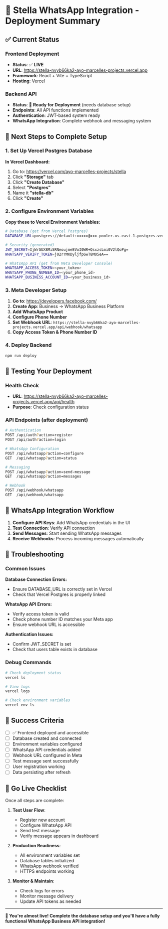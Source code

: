 # 🚀 Stella WhatsApp Integration - Deployment Summary

## ✅ Current Status

### Frontend Deployment
- **Status**: ✅ **LIVE**
- **URL**: https://stella-nvyb66ka2-ayo-marcelles-projects.vercel.app
- **Framework**: React + Vite + TypeScript
- **Hosting**: Vercel

### Backend API
- **Status**: 🔄 **Ready for Deployment** (needs database setup)
- **Endpoints**: All API functions implemented
- **Authentication**: JWT-based system ready
- **WhatsApp Integration**: Complete webhook and messaging system

## 🔄 Next Steps to Complete Setup

### 1. Set Up Vercel Postgres Database

**In Vercel Dashboard:**
1. Go to: https://vercel.com/ayo-marcelles-projects/stella
2. Click **"Storage"** tab
3. Click **"Create Database"**
4. Select **"Postgres"**
5. Name it **"stella-db"**
6. Click **"Create"**

### 2. Configure Environment Variables

**Copy these to Vercel Environment Variables:**

```bash
# Database (get from Vercel Postgres)
DATABASE_URL=postgres://default:xxxxx@xxx-pooler.us-east-1.postgres.vercel-storage.com:5432/verceldb

# Security (generated)
JWT_SECRET=IjWrGUX8MiSRNeoujmeEVoI0WR+QsxzsLmi0V2lQoPg=
WHATSAPP_VERIFY_TOKEN=j02rrMKDyljfpGwT8M05eA==

# WhatsApp API (get from Meta Developer Console)
WHATSAPP_ACCESS_TOKEN=<your_token>
WHATSAPP_PHONE_NUMBER_ID=<your_phone_id>
WHATSAPP_BUSINESS_ACCOUNT_ID=<your_business_id>
```

### 3. Meta Developer Setup

1. **Go to**: https://developers.facebook.com/
2. **Create App**: Business → WhatsApp Business Platform
3. **Add WhatsApp Product**
4. **Configure Phone Number**
5. **Set Webhook URL**: `https://stella-nvyb66ka2-ayo-marcelles-projects.vercel.app/api/webhook/whatsapp`
6. **Copy Access Token & Phone Number ID**

### 4. Deploy Backend

```bash
npm run deploy
```

## 🧪 Testing Your Deployment

### Health Check
- **URL**: https://stella-nvyb66ka2-ayo-marcelles-projects.vercel.app/api/health
- **Purpose**: Check configuration status

### API Endpoints (after deployment)
```bash
# Authentication
POST /api/auth?action=register
POST /api/auth?action=login

# WhatsApp Configuration
POST /api/whatsapp?action=configure
GET  /api/whatsapp?action=status

# Messaging
POST /api/whatsapp?action=send-message
GET  /api/whatsapp?action=messages

# Webhook
POST /api/webhook/whatsapp
GET  /api/webhook/whatsapp
```

## 📱 WhatsApp Integration Workflow

1. **Configure API Keys**: Add WhatsApp credentials in the UI
2. **Test Connection**: Verify API connection
3. **Send Messages**: Start sending WhatsApp messages
4. **Receive Webhooks**: Process incoming messages automatically

## 🔧 Troubleshooting

### Common Issues

**Database Connection Errors:**
- Ensure DATABASE_URL is correctly set in Vercel
- Check that Vercel Postgres is properly linked

**WhatsApp API Errors:**
- Verify access token is valid
- Check phone number ID matches your Meta app
- Ensure webhook URL is accessible

**Authentication Issues:**
- Confirm JWT_SECRET is set
- Check that users table exists in database

### Debug Commands

```bash
# Check deployment status
vercel ls

# View logs
vercel logs

# Check environment variables
vercel env ls
```

## 🎯 Success Criteria

- [ ] ✅ Frontend deployed and accessible
- [ ] Database created and connected
- [ ] Environment variables configured
- [ ] WhatsApp API credentials added
- [ ] Webhook URL configured in Meta
- [ ] Test message sent successfully
- [ ] User registration working
- [ ] Data persisting after refresh

## 🚀 Go Live Checklist

Once all steps are complete:

1. **Test User Flow**:
   - Register new account
   - Configure WhatsApp API
   - Send test message
   - Verify message appears in dashboard

2. **Production Readiness**:
   - All environment variables set
   - Database tables initialized
   - WhatsApp webhook verified
   - HTTPS endpoints working

3. **Monitor & Maintain**:
   - Check logs for errors
   - Monitor message delivery
   - Update API tokens as needed

---

**🎉 You're almost live! Complete the database setup and you'll have a fully functional WhatsApp Business API integration!**
